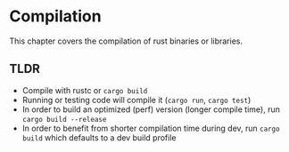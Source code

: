# Compilation

This chapter covers the compilation of rust binaries or libraries.

## TLDR
- Compile with rustc or `cargo build`
- Running or testing code will compile it (`cargo run`, `cargo test`)
- In order to build an optimized (perf) version (longer compile time), run `cargo build --release`
- In order to benefit from shorter compilation time during dev, run `cargo build` which defaults to a dev build profile